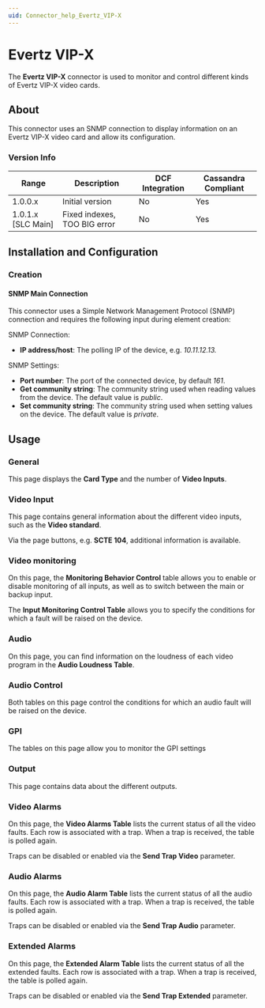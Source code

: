 ```yaml
---
uid: Connector_help_Evertz_VIP-X
---
```


# Evertz VIP-X

The **Evertz VIP-X** connector is used to monitor and control different kinds of Evertz VIP-X video cards.

## About

This connector uses an SNMP connection to display information on an Evertz VIP-X video card and allow its configuration.

### Version Info

| **Range**     | **Description**              | **DCF Integration** | **Cassandra Compliant** |
|----------------------|------------------------------|---------------------|-------------------------|
| 1.0.0.x              | Initial version              | No                  | Yes                     |
| 1.0.1.x [SLC Main]   | Fixed indexes, TOO BIG error | No                  | Yes                     |

## Installation and Configuration

### Creation

#### SNMP Main Connection

This connector uses a Simple Network Management Protocol (SNMP) connection and requires the following input during element creation:

SNMP Connection:

- **IP address/host**: The polling IP of the device, e.g. *10.11.12.13.*

SNMP Settings:

- **Port number**: The port of the connected device, by default *161*.
- **Get community string**: The community string used when reading values from the device. The default value is *public*.
- **Set community string**: The community string used when setting values on the device. The default value is *private*.

## Usage

### General

This page displays the **Card Type** and the number of **Video Inputs**.

### Video Input

This page contains general information about the different video inputs, such as the **Video standard**.

Via the page buttons, e.g. **SCTE 104**, additional information is available.

### Video monitoring

On this page, the **Monitoring Behavior Control** table allows you to enable or disable monitoring of all inputs, as well as to switch between the main or backup input.

The **Input Monitoring Control Table** allows you to specify the conditions for which a fault will be raised on the device.

### Audio

On this page, you can find information on the loudness of each video program in the **Audio Loudness Table**.

### Audio Control

Both tables on this page control the conditions for which an audio fault will be raised on the device.

### GPI

The tables on this page allow you to monitor the GPI settings

### Output

This page contains data about the different outputs.

### Video Alarms

On this page, the **Video Alarms Table** lists the current status of all the video faults. Each row is associated with a trap. When a trap is received, the table is polled again.

Traps can be disabled or enabled via the **Send Trap Video** parameter.

### Audio Alarms

On this page, the **Audio Alarm Table** lists the current status of all the audio faults. Each row is associated with a trap. When a trap is received, the table is polled again.

Traps can be disabled or enabled via the **Send Trap Audio** parameter.

### Extended Alarms

On this page, the **Extended Alarm Table** lists the current status of all the extended faults. Each row is associated with a trap. When a trap is received, the table is polled again.

Traps can be disabled or enabled via the **Send Trap Extended** parameter.
